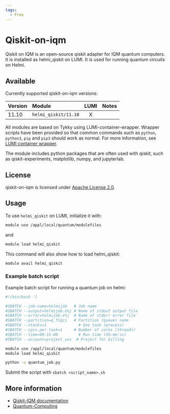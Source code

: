 ```yaml
---
tags:
  - Free
---
```


# Qiskit-on-iqm

Qiskit on IQM is an open-source qiskit adapter for IQM quantum computers. It is installed as helmi_qiskit on LUMI. It is used for running quantum circuits on Helmi.

## Available

Currently supported qiskit-on-iqm versions:

| Version | Module                               | LUMI  | Notes           |
|:--------|:-------------------------------------|:-----:|-----------------|
| 11.10   | `helmi_qiskit/11.10`                 | X     |                 |

All modules are based on Tykky using LUMI-container-wrapper.
Wrapper scripts have been provided so that common commands such as `python`,
`python3`, `pip` and `pip3` should work as normal. For more information, see
[LUMI container wrapper](https://docs.lumi-supercomputer.eu/software/installing/container-wrapper/).

The module includes python packages that are often used with qiskit, such as qiskit-experiments, matplotlib, numpy, and jupyterlab.

## License

qiskit-on-iqm is licensed under
[Apache License 2.0](https://github.com/iqm-finland/qiskit-on-iqm/blob/main/LICENSE).

## Usage

To use `helmi_qiskit` on LUMI, initialize it with:

```bash
module use /appl/local/quantum/modulefiles
```

and 

```bash
module load helmi_qiskit
```

This command will also show how to load helmi_qiskit:

```bash
module avail helmi_qiskit
```

### Example batch script

Example batch script for running a quantum job on helmi:

```bash title="LUMI"
#!/bin/bash -l

#SBATCH --job-name=helmijob   # Job name
#SBATCH --output=helmijob.o%j # Name of stdout output file
#SBATCH --error=helmijob.e%j  # Name of stderr error file
#SBATCH --partition=q_fiqci   # Partition (queue) name
#SBATCH --ntasks=1              # One task (process)
#SBATCH --cpus-per-task=1     # Number of cores (threads)
#SBATCH --time=00:15:00         # Run time (hh:mm:ss)
#SBATCH --account=project_xxx  # Project for billing

module use /appl/local/quantum/modulefiles
module load helmi_qiskit

python -u quantum_job.py
```
Submit the script with `sbatch <script_name>.sh`

## More information

- [Qiskit-IQM documentation](https://iqm-finland.github.io/qiskit-on-iqm/versions/11.10/user_guide.html)
- [Quantum-Computing](../computing/quantum-computing/helmi/running-on-helmi.md)

